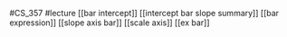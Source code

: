 #CS_357
#lecture
[[bar intercept]]
[[intercept bar slope summary]]
[[bar expression]]
[[slope axis bar]]
[[scale axis]]
[[ex bar]]
